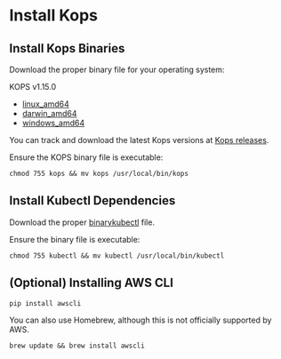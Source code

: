 # Install Kops

## Install Kops Binaries

Download the proper binary file for your operating system:

KOPS v1.15.0

- [linux_amd64](https://spotinst-public.s3.amazonaws.com/integrations/kubernetes/kops/v1.15.0-ce593adb9/linux/amd64/kops)
- [darwin_amd64](https://spotinst-public.s3.amazonaws.com/integrations/kubernetes/kops/v1.15.0-ce593adb9/darwin/amd64/kops)
- [windows_amd64](https://spotinst-public.s3.amazonaws.com/integrations/kubernetes/kops/v1.15.0-ce593adb9/windows/amd64/kops.exe)

You can track and download the latest Kops versions at [Kops releases](https://github.com/spotinst/kubernetes-kops/releases).

Ensure the KOPS binary file is executable:

`chmod 755 kops && mv kops /usr/local/bin/kops`

## Install Kubectl Dependencies

Download the proper [binarykubectl](https://kubernetes.io/docs/tasks/tools/install-kubectl/) file.

Ensure the binary file is executable:

`chmod 755 kubectl && mv kubectl /usr/local/bin/kubectl`

## (Optional) Installing AWS CLI

`pip install awscli`

You can also use Homebrew, although this is not officially supported by AWS.

`brew update && brew install awscli`
